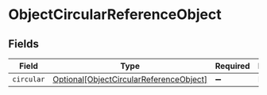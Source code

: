 # ObjectCircularReferenceObject


## Fields

| Field                                                                                           | Type                                                                                            | Required                                                                                        | Description                                                                                     |
| ----------------------------------------------------------------------------------------------- | ----------------------------------------------------------------------------------------------- | ----------------------------------------------------------------------------------------------- | ----------------------------------------------------------------------------------------------- |
| `circular`                                                                                      | [Optional[ObjectCircularReferenceObject]](../../models/shared/objectcircularreferenceobject.md) | :heavy_minus_sign:                                                                              | N/A                                                                                             |